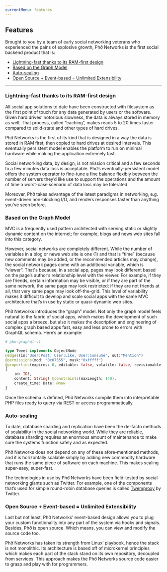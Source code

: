 ```yaml
---
currentMenu: features
---
```


## Features

Brought to you by a team of early social networking veterans who experienced the pains of explosive growth, Phở Networks is the first social backend product that is:

* <a href="#f1">Lightning-fast thanks to its RAM-first design</a>
* <a href="#f2">Based on the Graph Model</a>
* <a href="#f3">Auto-scaling</a>
* <a href="#f4">Open Source + Event-based = Unlimited Extensibility</a>

---

### <a name="f1" class="anchor">Lightning-fast thanks to its RAM-first design</a>

All social app solutions to date have been constructed with filesystem as the first point of touch for any data generated by users or the software. Given hard drives’ notorious slowness, the data is always stored in memory as well. That process, called “caching”, makes reads 5 to 20 times faster compared to solid-state and other types of hard drives.

Phở Networks is the first of its kind that is designed in a way the data is stored in RAM first, then copied to hard drives at desired intervals. This eventually persistent model enables the platform to run on minimal hardware while making the application extremely fast. 

Social networking data, by design, is not mission critical and a few seconds to a few minutes data loss is acceptable. Phở’s eventually-persistent model offers the system operator to fine-tune a fine balance flexibly between the number of servers they’d like use to support the operations and the amount of time a worst-case scenario of data loss may be  tolerated.

Moreover, Phở takes advantage of the latest paradigms in networking, e.g. event-driven non-blocking I/O, and renders responses faster than anything you’ve seen before.

### <a name="f2" class="anchor">Based on the Graph Model</a>

MVC is a frequently used pattern architected with serving static or slightly dynamic content on the internet; for example, blogs and news web sites fall into this category.

However, social networks are completely different. While the number of variables in a blog or news web site is one (1) and that is “time” (because new comments may be added, or the recommended articles may change), the social network pages come with an additional variable, which is “viewer”.  That's because, in a social app, pages may look different based on the page’s author’s relationship level with the viewer. For example, if they are friends, certain information may be visible, or if they are part of the same network, the same page may look restricted; if they are not friends at all, that very same page may look off-the-grid. This level of variability makes it difficult to develop and scale social apps with the same MVC architecture that’s in use by static or quasi-dynamic web sites.

Phở Networks introduces the “graph” model. Not only the graph model feels natural to the fabric of social apps, which makes the development of such social apps a breeze, but also it makes the description and engineering of complex graph based apps fast, easy and less prone to errors with GraphQL schema. Here’s an example:

```graphql
# pho-graphql-v1

type Tweet implements ObjectNode 
@edges(in:"User:Post, User:Like, User:Consume", out:"Mention")
@permissions(mod: "0x07555", mask:"0xfffff")
@properties(expires: 0, editable: false, volatile: false, revisionable: false)
{
    id: ID!,
    content: String! @constraints(maxLength: 140),
    create_time: Date! @now
}
```

Once the schema is defined, Phở Networks compile them into interpretable PHP files ready to query via REST or access programmatically.

### <a name="f3" class="anchor">Auto-scaling</a>

To date, database sharding and replication have been the de-facto methods of scalability in the social networking world. While they are reliable, database sharding requires an enormous amount of maintenance to make sure the systems function safely and as expected.

Phở Networks does not depend on any of these afore-mentioned methods, and it is horizontally scalable simply by adding new commodity hardware that runs the same piece of software on each machine. This makes scaling super-easy, super-fast.

The technologies in use by Phở Networks have been field-tested by social networking giants such as Twitter. For example, one of the components that’s used for simple round-robin database queries is called [Twemproxy](https://github.com/twitter/twemproxy) by Twitter.

### <a name="f4" class="anchor">Open Source + Event-based = Unlimited Extensibility</a>

Last but not least, Phở Networks’ event-based design allows you to plug your custom functionality into any part of the system via hooks and signals. Besides, Phở is open source. Which means, you can view and modify the source code too. 

Phở Networks has taken its strength from Linux’ playbook, hence the stack is not monolithic. Its architecture is based off of microkernel principles which makes each part of the stack stand on its own repository, decoupled from services. This approach makes the Phở Networks source code easier to grasp and play with for programmers.
